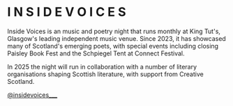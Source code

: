 # I N S I D E   V O I C E S

Inside Voices is an music and poetry night that runs monthly at King Tut's, Glasgow's leading independent music venue. Since 2023, it has showcased many of Scotland's emerging poets, with special events including closing Paisley Book Fest and the Schpiegel Tent at Connect Festival. 

In 2025 the night will run in collaboration with a number of literary organisations shaping Scottish literature, with support from Creative Scotland.

[@insidevoices___](https://www.instagram.com/insidevoices____/)


